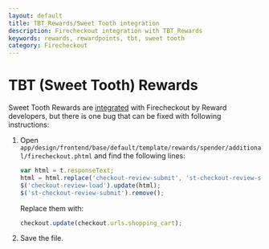 ```yaml
---
layout: default
title: TBT_Rewards/Sweet Tooth integration
description: Firecheckout integration with TBT_Rewards
keywords: rewards, rewardpoints, tbt, sweet tooth
category: Firecheckout
---
```


# TBT (Sweet Tooth) Rewards

Sweet Tooth Rewards are [integrated](http://help.sweettoothrewards.com/article/317-firecheckout-incompatibility) 
with Firecheckout by Reward developers, but there is one bug that can be 
fixed with following instructions:

 1. Open `app/design/frontend/base/default/template/rewards/spender/additional/firecheckout.phtml`
    and find the following lines:

    ```js
    var html = t.responseText;
    html = html.replace('checkout-review-submit', 'st-checkout-review-submit');
    $('checkout-review-load').update(html);
    $('st-checkout-review-submit').remove();
    ```

    Replace them with:

    ```js
    checkout.update(checkout.urls.shopping_cart);
    ```

 2. Save the file.
